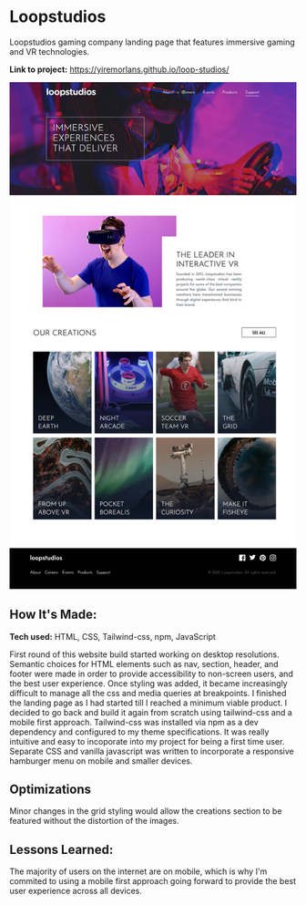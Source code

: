 # Loopstudios

Loopstudios gaming company landing page that features immersive gaming and VR technologies. 

**Link to project:** https://yiremorlans.github.io/loop-studios/

![loopstudios website](https://github.com/yiremorlans/loop-studios/blob/main/loopstudios.webp)

## How It's Made:

**Tech used:** HTML, CSS, Tailwind-css, npm, JavaScript

First round of this website build started working on desktop resolutions. Semantic choices for HTML elements such as nav, section, header, and footer were made in order to provide accessibility to non-screen users, and the best user experience. Once styling was added, it became increasingly difficult to manage all the css and media queries at breakpoints. I finished the landing page as I had started till I reached a minimum viable product. I decided to go back and build it again from scratch using tailwind-css and a mobile first approach. Tailwind-css was installed via npm as a dev dependency and configured to my theme specifications. It was really intuitive and easy to incoporate into my project for being a first time user. Separate CSS and vanilla javascript was written to incorporate a responsive hamburger menu on mobile and smaller devices. 

## Optimizations

Minor changes in the grid styling would allow the creations section to be featured without the distortion of the images.

## Lessons Learned:

The majority of users on the internet are on mobile, which is why I'm commited to using a mobile first approach going forward to provide the best user experience across all devices. 





